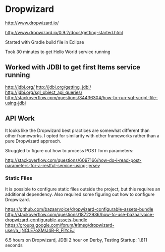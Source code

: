 # Dropwizard

http://www.dropwizard.io/

http://www.dropwizard.io/0.9.2/docs/getting-started.html

Started with Gradle build file in Eclipse

Took 30 minutes to get Hello World service running
 
## Worked with JDBI to get first Items service running

http://jdbi.org/
http://jdbi.org/getting_jdbi/
http://jdbi.org/sql_object_api_queries/
http://stackoverflow.com/questions/34436304/how-to-run-sql-script-file-using-jdbi

## API Work

It looks like the Dropwizard best practices are somewhat different than other frameworks. I opted
for similarity with other frameworks rather than a pure Dropwizard approach.

Struggled to figure out how to process POST form parameters:

http://stackoverflow.com/questions/6097166/how-do-i-read-post-parameters-for-a-restful-service-using-jersey

### Static Files

It is possible to configure static files outside the project, but this requires an additional
dependency. Also required some figuring out how to configure Dropwizard.

https://github.com/bazaarvoice/dropwizard-configurable-assets-bundle
http://stackoverflow.com/questions/18722936/how-to-use-bazaarvoice-dropwizard-configurable-assets-bundle
https://groups.google.com/forum/#!msg/dropwizard-user/a_jNCLE7oXM/J4B-R_FlYcEJ


6.5 hours on Dropwizard, JDBI
2 hour on Derby, Testing
Startup: 1.811 seconds